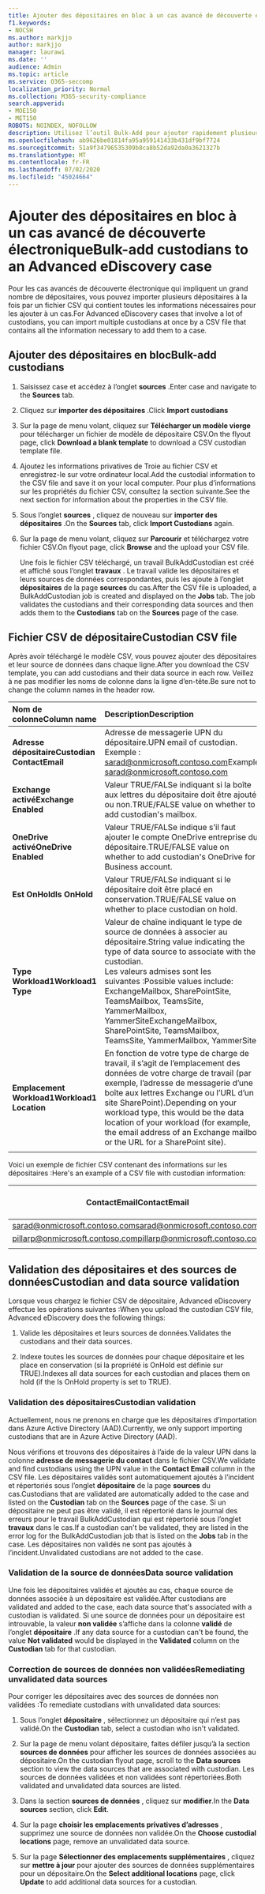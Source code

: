 ```yaml
---
title: Ajouter des dépositaires en bloc à un cas avancé de découverte électronique
f1.keywords:
- NOCSH
ms.author: markjjo
author: markjjo
manager: laurawi
ms.date: ''
audience: Admin
ms.topic: article
ms.service: O365-seccomp
localization_priority: Normal
ms.collection: M365-security-compliance
search.appverid:
- MOE150
- MET150
ROBOTS: NOINDEX, NOFOLLOW
description: Utilisez l’outil Bulk-Add pour ajouter rapidement plusieurs dépositaires et leurs sources de données associées à un cas dans Advanced eDiscovery.
ms.openlocfilehash: ab9626be01814fa95a959141433b431df9bf7724
ms.sourcegitcommit: 51a9f34796535309b8ca8b52da92da0a3621327b
ms.translationtype: MT
ms.contentlocale: fr-FR
ms.lasthandoff: 07/02/2020
ms.locfileid: "45024664"
---
```

# <a name="bulk-add-custodians-to-an-advanced-ediscovery-case"></a><span data-ttu-id="2207d-103">Ajouter des dépositaires en bloc à un cas avancé de découverte électronique</span><span class="sxs-lookup"><span data-stu-id="2207d-103">Bulk-add custodians to an Advanced eDiscovery case</span></span>

<span data-ttu-id="2207d-104">Pour les cas avancés de découverte électronique qui impliquent un grand nombre de dépositaires, vous pouvez importer plusieurs dépositaires à la fois par un fichier CSV qui contient toutes les informations nécessaires pour les ajouter à un cas.</span><span class="sxs-lookup"><span data-stu-id="2207d-104">For Advanced eDiscovery cases that involve a lot of custodians, you can import multiple custodians at once by a CSV file that contains all the information necessary to add them to a case.</span></span>

## <a name="bulk-add-custodians"></a><span data-ttu-id="2207d-105">Ajouter des dépositaires en bloc</span><span class="sxs-lookup"><span data-stu-id="2207d-105">Bulk-add custodians</span></span>

1. <span data-ttu-id="2207d-106">Saisissez case et accédez à l’onglet **sources** .</span><span class="sxs-lookup"><span data-stu-id="2207d-106">Enter case and navigate to the **Sources** tab.</span></span>

2. <span data-ttu-id="2207d-107">Cliquez sur **importer des dépositaires** .</span><span class="sxs-lookup"><span data-stu-id="2207d-107">Click **Import custodians**</span></span>

3. <span data-ttu-id="2207d-108">Sur la page de menu volant, cliquez sur **Télécharger un modèle vierge** pour télécharger un fichier de modèle de dépositaire CSV.</span><span class="sxs-lookup"><span data-stu-id="2207d-108">On the flyout page, click **Download a blank template** to download a CSV custodian template file.</span></span>

4. <span data-ttu-id="2207d-109">Ajoutez les informations privatives de Troie au fichier CSV et enregistrez-le sur votre ordinateur local.</span><span class="sxs-lookup"><span data-stu-id="2207d-109">Add the custodial information to the CSV file and save it on your local computer.</span></span> <span data-ttu-id="2207d-110">Pour plus d’informations sur les propriétés du fichier CSV, consultez la section suivante.</span><span class="sxs-lookup"><span data-stu-id="2207d-110">See the next section for information about the properties in the CSV file.</span></span>

5. <span data-ttu-id="2207d-111">Sous l’onglet **sources** , cliquez de nouveau sur **importer des dépositaires** .</span><span class="sxs-lookup"><span data-stu-id="2207d-111">On the **Sources** tab, click **Import Custodians** again.</span></span>

6. <span data-ttu-id="2207d-112">Sur la page de menu volant, cliquez sur **Parcourir** et téléchargez votre fichier CSV.</span><span class="sxs-lookup"><span data-stu-id="2207d-112">On flyout page, click **Browse** and the upload your CSV file.</span></span>

   <span data-ttu-id="2207d-113">Une fois le fichier CSV téléchargé, un travail BulkAddCustodian est créé et affiché sous l’onglet **travaux** . Le travail valide les dépositaires et leurs sources de données correspondantes, puis les ajoute à l’onglet **dépositaires** de la page **sources** du cas.</span><span class="sxs-lookup"><span data-stu-id="2207d-113">After the CSV file is uploaded, a BulkAddCustodian job is created and displayed on the **Jobs** tab. The job validates the custodians and their corresponding data sources and then adds them to the **Custodians** tab on the **Sources** page of the case.</span></span>

## <a name="custodian-csv-file"></a><span data-ttu-id="2207d-114">Fichier CSV de dépositaire</span><span class="sxs-lookup"><span data-stu-id="2207d-114">Custodian CSV file</span></span>

<span data-ttu-id="2207d-115">Après avoir téléchargé le modèle CSV, vous pouvez ajouter des dépositaires et leur source de données dans chaque ligne.</span><span class="sxs-lookup"><span data-stu-id="2207d-115">After you download the CSV template, you can add custodians and their data source in each row.</span></span> <span data-ttu-id="2207d-116">Veillez à ne pas modifier les noms de colonne dans la ligne d’en-tête.</span><span class="sxs-lookup"><span data-stu-id="2207d-116">Be sure not to change the column names in the header row.</span></span>

| <span data-ttu-id="2207d-117">Nom de colonne</span><span class="sxs-lookup"><span data-stu-id="2207d-117">Column name</span></span>|<span data-ttu-id="2207d-118">Description</span><span class="sxs-lookup"><span data-stu-id="2207d-118">Description</span></span>|
|:------- |:------------------------------------------------------------|
|<span data-ttu-id="2207d-119">**Adresse dépositaire**</span><span class="sxs-lookup"><span data-stu-id="2207d-119">**Custodian ContactEmail**</span></span>     | <span data-ttu-id="2207d-120">Adresse de messagerie UPN du dépositaire.</span><span class="sxs-lookup"><span data-stu-id="2207d-120">UPN email of custodian.</span></span> <span data-ttu-id="2207d-121">Exemple : sarad@onmicrosoft.contoso.com</span><span class="sxs-lookup"><span data-stu-id="2207d-121">Example: sarad@onmicrosoft.contoso.com</span></span>           |
|<span data-ttu-id="2207d-122">**Exchange activé**</span><span class="sxs-lookup"><span data-stu-id="2207d-122">**Exchange Enabled**</span></span> | <span data-ttu-id="2207d-123">Valeur TRUE/FALSe indiquant si la boîte aux lettres du dépositaire doit être ajoutée ou non.</span><span class="sxs-lookup"><span data-stu-id="2207d-123">TRUE/FALSE value on whether to add custodian's mailbox.</span></span>      |
|<span data-ttu-id="2207d-124">**OneDrive activé**</span><span class="sxs-lookup"><span data-stu-id="2207d-124">**OneDrive Enabled**</span></span> | <span data-ttu-id="2207d-125">Valeur TRUE/FALSe indique s’il faut ajouter le compte OneDrive entreprise du dépositaire.</span><span class="sxs-lookup"><span data-stu-id="2207d-125">TRUE/FALSE value on whether to add custodian's OneDrive for Business account.</span></span> |
|<span data-ttu-id="2207d-126">**Est OnHold**</span><span class="sxs-lookup"><span data-stu-id="2207d-126">**Is OnHold**</span></span>        | <span data-ttu-id="2207d-127">Valeur TRUE/FALSe indiquant si le dépositaire doit être placé en conservation.</span><span class="sxs-lookup"><span data-stu-id="2207d-127">TRUE/FALSE value on whether to place custodian on hold.</span></span>       |
|<span data-ttu-id="2207d-128">**Type Workload1**</span><span class="sxs-lookup"><span data-stu-id="2207d-128">**Workload1 Type**</span></span>         | <span data-ttu-id="2207d-129">Valeur de chaîne indiquant le type de source de données à associer au dépositaire.</span><span class="sxs-lookup"><span data-stu-id="2207d-129">String value indicating the type of data source to associate with the custodian.</span></span> <br /><span data-ttu-id="2207d-130">Les valeurs admises sont les suivantes :</span><span class="sxs-lookup"><span data-stu-id="2207d-130">Possible values include:</span></span> <br /><span data-ttu-id="2207d-131">ExchangeMailbox, SharePointSite, TeamsMailbox, TeamsSite, YammerMailbox, YammerSite</span><span class="sxs-lookup"><span data-stu-id="2207d-131">ExchangeMailbox, SharePointSite, TeamsMailbox, TeamsSite, YammerMailbox, YammerSite</span></span> |
|<span data-ttu-id="2207d-132">**Emplacement Workload1**</span><span class="sxs-lookup"><span data-stu-id="2207d-132">**Workload1 Location**</span></span>     | <span data-ttu-id="2207d-133">En fonction de votre type de charge de travail, il s’agit de l’emplacement des données de votre charge de travail (par exemple, l’adresse de messagerie d’une boîte aux lettres Exchange ou l’URL d’un site SharePoint).</span><span class="sxs-lookup"><span data-stu-id="2207d-133">Depending on your workload type, this would be the data location of your workload (for example, the email address of an Exchange mailbox or the URL for a SharePoint site).</span></span> |
|||

<span data-ttu-id="2207d-134">Voici un exemple de fichier CSV contenant des informations sur les dépositaires :</span><span class="sxs-lookup"><span data-stu-id="2207d-134">Here's an example of a CSV file with custodian information:</span></span>  

| <span data-ttu-id="2207d-135">ContactEmail</span><span class="sxs-lookup"><span data-stu-id="2207d-135">ContactEmail</span></span>      | <span data-ttu-id="2207d-136">Exchange activé</span><span class="sxs-lookup"><span data-stu-id="2207d-136">Exchange Enabled</span></span> | <span data-ttu-id="2207d-137">OneDrive activé</span><span class="sxs-lookup"><span data-stu-id="2207d-137">OneDrive Enabled</span></span> | <span data-ttu-id="2207d-138">Est OnHold</span><span class="sxs-lookup"><span data-stu-id="2207d-138">Is OnHold</span></span> | <span data-ttu-id="2207d-139">Type Workload1</span><span class="sxs-lookup"><span data-stu-id="2207d-139">Workload1 Type</span></span> | <span data-ttu-id="2207d-140">Emplacement Workload1</span><span class="sxs-lookup"><span data-stu-id="2207d-140">Workload1 Location</span></span>             |
| ----------------- | ---------------- | ---------------- | --------- | -------------- | ------------------------------ |
|<span data-ttu-id="2207d-141">sarad@onmicrosoft.contoso.com</span><span class="sxs-lookup"><span data-stu-id="2207d-141">sarad@onmicrosoft.contoso.com</span></span> | <span data-ttu-id="2207d-142">TRUE</span><span class="sxs-lookup"><span data-stu-id="2207d-142">TRUE</span></span>             | <span data-ttu-id="2207d-143">TRUE</span><span class="sxs-lookup"><span data-stu-id="2207d-143">TRUE</span></span>             | <span data-ttu-id="2207d-144">TRUE</span><span class="sxs-lookup"><span data-stu-id="2207d-144">TRUE</span></span>      | <span data-ttu-id="2207d-145">SharePointSite</span><span class="sxs-lookup"><span data-stu-id="2207d-145">SharePointSite</span></span> | https://contoso.sharepoint.com |
|<span data-ttu-id="2207d-146">pillarp@onmicrosoft.contoso.com</span><span class="sxs-lookup"><span data-stu-id="2207d-146">pillarp@onmicrosoft.contoso.com</span></span> | <span data-ttu-id="2207d-147">TRUE</span><span class="sxs-lookup"><span data-stu-id="2207d-147">TRUE</span></span>             | <span data-ttu-id="2207d-148">TRUE</span><span class="sxs-lookup"><span data-stu-id="2207d-148">TRUE</span></span>             | <span data-ttu-id="2207d-149">TRUE</span><span class="sxs-lookup"><span data-stu-id="2207d-149">TRUE</span></span>      | |  |
||||||

## <a name="custodian-and-data-source-validation"></a><span data-ttu-id="2207d-150">Validation des dépositaires et des sources de données</span><span class="sxs-lookup"><span data-stu-id="2207d-150">Custodian and data source validation</span></span>

<span data-ttu-id="2207d-151">Lorsque vous chargez le fichier CSV de dépositaire, Advanced eDiscovery effectue les opérations suivantes :</span><span class="sxs-lookup"><span data-stu-id="2207d-151">When you upload the custodian CSV file, Advanced eDiscovery does the following things:</span></span>

1. <span data-ttu-id="2207d-152">Valide les dépositaires et leurs sources de données.</span><span class="sxs-lookup"><span data-stu-id="2207d-152">Validates the custodians and their data sources.</span></span> 

2. <span data-ttu-id="2207d-153">Indexe toutes les sources de données pour chaque dépositaire et les place en conservation (si la propriété is OnHold est définie sur TRUE).</span><span class="sxs-lookup"><span data-stu-id="2207d-153">Indexes all data sources for each custodian and places them on hold (if the Is OnHold property is set to TRUE).</span></span>

### <a name="custodian-validation"></a><span data-ttu-id="2207d-154">Validation des dépositaires</span><span class="sxs-lookup"><span data-stu-id="2207d-154">Custodian validation</span></span>

<span data-ttu-id="2207d-155">Actuellement, nous ne prenons en charge que les dépositaires d’importation dans Azure Active Directory (AAD).</span><span class="sxs-lookup"><span data-stu-id="2207d-155">Currently, we only support importing custodians that are in Azure Active Directory (AAD).</span></span>

<span data-ttu-id="2207d-156">Nous vérifions et trouvons des dépositaires à l’aide de la valeur UPN dans la colonne **adresse de messagerie du contact** dans le fichier CSV.</span><span class="sxs-lookup"><span data-stu-id="2207d-156">We validate and find custodians using the UPN value in the **Contact Email** column in the CSV file.</span></span> <span data-ttu-id="2207d-157">Les dépositaires validés sont automatiquement ajoutés à l’incident et répertoriés sous l’onglet **dépositaire** de la page **sources** du cas.</span><span class="sxs-lookup"><span data-stu-id="2207d-157">Custodians that are validated are automatically added to the case and listed on the **Custodian** tab on the **Sources** page of the case.</span></span> <span data-ttu-id="2207d-158">Si un dépositaire ne peut pas être validé, il est répertorié dans le journal des erreurs pour le travail BulkAddCustodian qui est répertorié sous l’onglet **travaux** dans le cas.</span><span class="sxs-lookup"><span data-stu-id="2207d-158">If a custodian can't be validated, they are listed in the error log for the BulkAddCustodian job that is listed on the **Jobs** tab in the case.</span></span> <span data-ttu-id="2207d-159">Les dépositaires non validés ne sont pas ajoutés à l’incident.</span><span class="sxs-lookup"><span data-stu-id="2207d-159">Unvalidated custodians are not added to the case.</span></span>

### <a name="data-source-validation"></a><span data-ttu-id="2207d-160">Validation de la source de données</span><span class="sxs-lookup"><span data-stu-id="2207d-160">Data source validation</span></span>

<span data-ttu-id="2207d-161">Une fois les dépositaires validés et ajoutés au cas, chaque source de données associée à un dépositaire est validée.</span><span class="sxs-lookup"><span data-stu-id="2207d-161">After custodians are validated and added to the case, each data source that's associated with a custodian is validated.</span></span> <span data-ttu-id="2207d-162">Si une source de données pour un dépositaire est introuvable, la valeur **non validée** s’affiche dans la colonne **validé** de l’onglet **dépositaire** .</span><span class="sxs-lookup"><span data-stu-id="2207d-162">If any data source for a custodian can't be found, the value **Not validated** would be displayed in the **Validated** column on the **Custodian** tab for that custodian.</span></span>

### <a name="remediating-unvalidated-data-sources"></a><span data-ttu-id="2207d-163">Correction de sources de données non validées</span><span class="sxs-lookup"><span data-stu-id="2207d-163">Remediating unvalidated data sources</span></span>

<span data-ttu-id="2207d-164">Pour corriger les dépositaires avec des sources de données non validées :</span><span class="sxs-lookup"><span data-stu-id="2207d-164">To remediate custodians with unvalidated data sources:</span></span> 

1. <span data-ttu-id="2207d-165">Sous l’onglet **dépositaire** , sélectionnez un dépositaire qui n’est pas validé.</span><span class="sxs-lookup"><span data-stu-id="2207d-165">On the **Custodian** tab, select a custodian who isn't validated.</span></span>

2. <span data-ttu-id="2207d-166">Sur la page de menu volant dépositaire, faites défiler jusqu’à la section **sources de données** pour afficher les sources de données associées au dépositaire.</span><span class="sxs-lookup"><span data-stu-id="2207d-166">On the custodian flyout page, scroll to the **Data sources** section to view the data sources that are associated with custodian.</span></span> <span data-ttu-id="2207d-167">Les sources de données validées et non validées sont répertoriées.</span><span class="sxs-lookup"><span data-stu-id="2207d-167">Both validated and unvalidated data sources are listed.</span></span>

3. <span data-ttu-id="2207d-168">Dans la section **sources de données** , cliquez sur **modifier**.</span><span class="sxs-lookup"><span data-stu-id="2207d-168">In the **Data sources** section, click **Edit**.</span></span>

4. <span data-ttu-id="2207d-169">Sur la page **choisir les emplacements privatives d’adresses** , supprimez une source de données non validée.</span><span class="sxs-lookup"><span data-stu-id="2207d-169">On the **Choose custodial locations** page, remove an unvalidated data source.</span></span>

5. <span data-ttu-id="2207d-170">Sur la page **Sélectionner des emplacements supplémentaires** , cliquez sur **mettre à jour** pour ajouter des sources de données supplémentaires pour un dépositaire.</span><span class="sxs-lookup"><span data-stu-id="2207d-170">On the **Select additional locations** page, click **Update** to add additional data sources for a custodian.</span></span>
